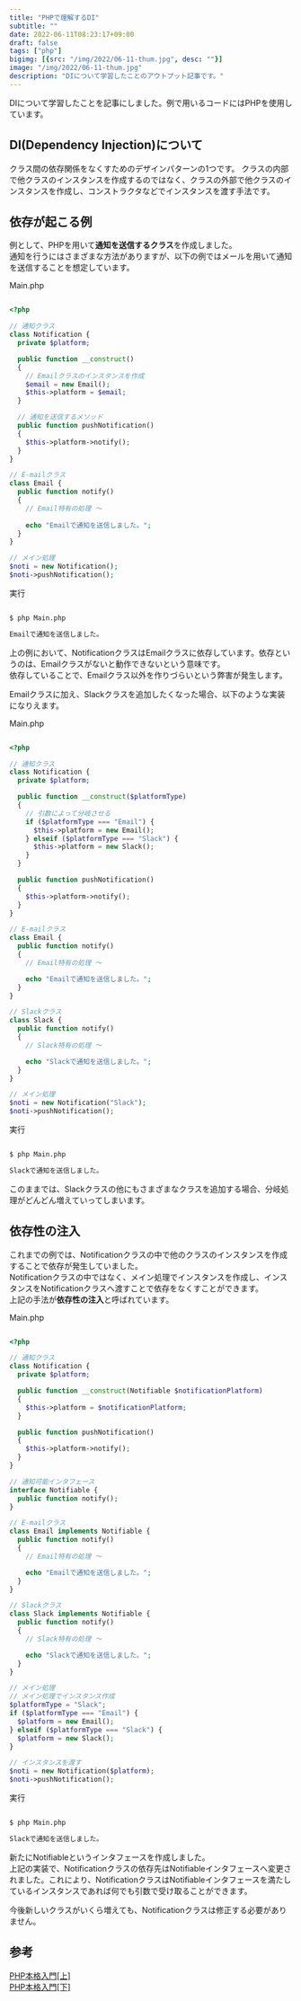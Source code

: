 ```yaml
---
title: "PHPで理解するDI"
subtitle: ""
date: 2022-06-11T08:23:17+09:00
draft: false
tags: ["php"]
bigimg: [{src: "/img/2022/06-11-thum.jpg", desc: ""}]
image: "/img/2022/06-11-thum.jpg"
description: "DIについて学習したことのアウトプット記事です。"
---
```


DIについて学習したことを記事にしました。例で用いるコードにはPHPを使用しています。

<!--more-->

## DI(Dependency Injection)について

クラス間の依存関係をなくすためのデザインパターンの1つです。
クラスの内部で他クラスのインスタンスを作成するのではなく、クラスの外部で他クラスのインスタンスを作成し、コンストラクタなどでインスタンスを渡す手法です。

## 依存が起こる例

例として、PHPを用いて**通知を送信するクラス**を作成しました。  
通知を行うにはさまざまな方法がありますが、以下の例ではメールを用いて通知を送信することを想定しています。

Main.php
```php

<?php

// 通知クラス
class Notification {
  private $platform;

  public function __construct()
  {
    // Emailクラスのインスタンスを作成
    $email = new Email();
    $this->platform = $email;
  }

  // 通知を送信するメソッド
  public function pushNotification()
  {
    $this->platform->notify();
  }
}

// E-mailクラス
class Email {
  public function notify()
  {
    // Email特有の処理 〜
    
    echo "Emailで通知を送信しました。";
  }
}

// メイン処理
$noti = new Notification();
$noti->pushNotification();

```

実行

```sh

$ php Main.php

Emailで通知を送信しました。

```

上の例において、NotificationクラスはEmailクラスに依存しています。依存というのは、Emailクラスがないと動作できないという意味です。  
依存していることで、Emailクラス以外を作りづらいという弊害が発生します。

Emailクラスに加え、Slackクラスを追加したくなった場合、以下のような実装になりえます。


Main.php
```php

<?php

// 通知クラス
class Notification {
  private $platform;

  public function __construct($platformType)
  {
    // 引数によって分岐させる
    if ($platformType === "Email") {
      $this->platform = new Email();
    } elseif ($platformType === "Slack") {
      $this->platform = new Slack();
    }
  }

  public function pushNotification()
  {
    $this->platform->notify();
  }
}

// E-mailクラス
class Email {
  public function notify()
  {
    // Email特有の処理 〜

    echo "Emailで通知を送信しました。";
  }
}

// Slackクラス
class Slack {
  public function notify()
  {
    // Slack特有の処理 〜

    echo "Slackで通知を送信しました。";
  }
}

// メイン処理
$noti = new Notification("Slack");
$noti->pushNotification();

```

実行

```sh

$ php Main.php

Slackで通知を送信しました。

```

このままでは、Slackクラスの他にもさまざまなクラスを追加する場合、分岐処理がどんどん増えていってしまいます。

## 依存性の注入

これまでの例では、Notificationクラスの中で他のクラスのインスタンスを作成することで依存が発生していました。  
Notificationクラスの中ではなく、メイン処理でインスタンスを作成し、インスタンスをNotificationクラスへ渡すことで依存をなくすことができます。  
上記の手法が**依存性の注入**と呼ばれています。

Main.php

```php

<?php

// 通知クラス
class Notification {
  private $platform;

  public function __construct(Notifiable $notificationPlatform)
  {
    $this->platform = $notificationPlatform;
  }

  public function pushNotification()
  {
    $this->platform->notify();
  }
}

// 通知可能インタフェース
interface Notifiable {
  public function notify();
}

// E-mailクラス
class Email implements Notifiable {
  public function notify()
  {
    // Email特有の処理 〜

    echo "Emailで通知を送信しました。";
  }
}

// Slackクラス
class Slack implements Notifiable {
  public function notify()
  {
    // Slack特有の処理 〜

    echo "Slackで通知を送信しました。";
  }
}

// メイン処理
// メイン処理でインスタンス作成
$platformType = "Slack";
if ($platformType === "Email") {
  $platform = new Email();
} elseif ($platformType === "Slack") {
  $platform = new Slack();
}

// インスタンスを渡す
$noti = new Notification($platform);
$noti->pushNotification();

```

実行

```sh

$ php Main.php

Slackで通知を送信しました。

```

新たにNotifiableというインタフェースを作成しました。  
上記の実装で、Notificationクラスの依存先はNotifiableインタフェースへ変更されました。これにより、NotificationクラスはNotifiableインタフェースを満たしているインスタンスであれば何でも引数で受け取ることができます。

今後新しいクラスがいくら増えても、Notificationクラスは修正する必要がありません。

## 参考

[PHP本格入門[上]](https://www.amazon.co.jp/PHP%E6%9C%AC%E6%A0%BC%E5%85%A5%E9%96%80-%E4%B8%8A-%E3%83%97%E3%83%AD%E3%82%B0%E3%83%A9%E3%83%9F%E3%83%B3%E3%82%B0%E3%81%A8%E3%82%AA%E3%83%96%E3%82%B8%E3%82%A7%E3%82%AF%E3%83%88%E6%8C%87%E5%90%91%E3%81%AE%E5%9F%BA%E7%A4%8E%E3%81%8B%E3%82%89%E3%83%87%E3%83%BC%E3%82%BF%E3%83%99%E3%83%BC%E3%82%B9%E9%80%A3%E6%90%BA%E3%81%BE%E3%81%A7-%E5%A4%A7%E5%AE%B6-%E6%AD%A3%E7%99%BB/dp/4297114682)  
[PHP本格入門[下]](https://www.amazon.co.jp/PHP%E6%9C%AC%E6%A0%BC%E5%85%A5%E9%96%80-%E4%B8%8B-%E3%82%AA%E3%83%96%E3%82%B8%E3%82%A7%E3%82%AF%E3%83%88%E6%8C%87%E5%90%91%E8%A8%AD%E8%A8%88%E3%80%81%E3%82%BB%E3%82%AD%E3%83%A5%E3%83%AA%E3%83%86%E3%82%A3%E3%80%81%E7%8F%BE%E5%A0%B4%E3%81%A7%E4%BD%BF%E3%81%88%E3%82%8B%E5%AE%9F%E8%B7%B5%E3%83%8E%E3%82%A6%E3%83%8F%E3%82%A6%E3%81%BE%E3%81%A7-%E5%A4%A7%E5%AE%B6-%E6%AD%A3%E7%99%BB/dp/4297114704/ref=pd_lpo_1?pd_rd_i=4297114704&psc=1)